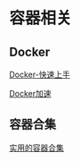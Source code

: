 # 容器相关

## Docker

[Docker-快速上手](./Docker-快速上手/Docker-快速上手.md)

[Docker加速](./使用阿里云的docker镜像加速器来加速拉取镜像/使用阿里云的docker镜像加速器来加速拉取镜像.md)

## 容器合集

[实用的容器合集](./实用的容器/index.md)
